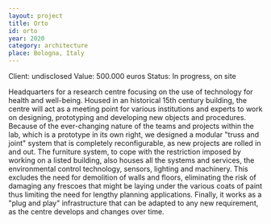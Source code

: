 ```yaml
---
layout: project
title: Orto
id: orto
year: 2020
category: architecture
place: Bologna, Italy
---
```

Client: undisclosed
Value: 500.000 euros 
Status: In progress, on site

Headquarters for a research centre focusing on the use of technology for health and well-being. Housed in an historical 15th century building, the centre will act as a meeting point for various institutions and experts to work on designing, prototyping and developing new objects and procedures. Because of the ever-changing nature of the teams and projects within the lab, which is a prototype in its own right, we designed a modular "truss and joint" system that is completely reconfigurable, as new projects are rolled in and out. The furniture system, to cope with the restriction imposed by working on a listed building, also houses all the systems and services, the environmental control technology, sensors, lighting and machinery. This excludes the need for demolition of walls and floors, eliminating the risk of damaging any frescoes that might be laying under the various coats of paint thus limiting the need for lengthy planning applications. 
Finally, it works as a "plug and play" infrastructure that can be adapted to any new requirement, as the centre develops and changes over time.

